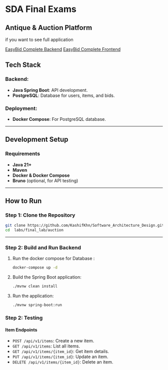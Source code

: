 # SDA Final Exams

## Antique & Auction Platform

if you want to see full application

[EasyBid Complete Backend](https://github.com/KashifKhn/easybid_java_spring/)
[EasyBid Complete Frontend](https://github.com/KashifKhn/easybid_client)

## **Tech Stack**

### **Backend**:

- **Java Spring Boot**: API development.
- **PostgreSQL**: Database for users, items, and bids.

### **Deployment**:

- **Docker Compose**: For PostgreSQL database.

---

## **Development Setup**

### **Requirements**

- **Java 21+**
- **Maven**
- **Docker & Docker Compose**
- **Bruno** (optional, for API testing)

---

## **How to Run**

### **Step 1: Clone the Repository**

```bash
git clone https://github.com/KashifKhn/Software_Architecture_Design.git
cd  labs/final_lab/auction
```

---

### **Step 2: Build and Run Backend**

1. Run the docker compose for Database :
   ```bash
   docker-compose up -d
   ```
2. Build the Spring Boot application:
   ```bash
   ./mvnw clean install
   ```
3. Run the application:
   ```bash
   ./mvnw spring-boot:run
   ```

### **Step 2: Testing**

#### **Item Endpoints**

- `POST /api/v1/items`: Create a new item.
- `GET /api/v1/items`: List all items.
- `GET /api/v1/items/{item_id}`: Get item details.
- `PUT /api/v1/items/{item_id}`: Update an item.
- `DELETE /api/v1/items/{item_id}`: Delete an item.
